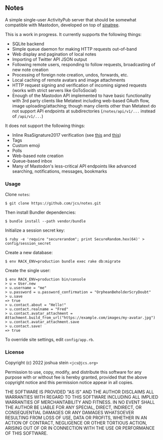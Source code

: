 ## Notes

A simple single-user ActivityPub server that should be somewhat compatible with
Mastodon, developed on top of
[sinatree](https://github.com/jcs/sinatree).

This is a work in progress.
It currently supports the following things:

- SQLite backend
- Simple queue daemon for making HTTP requests out-of-band
- Web display and pagination of local notes
- Importing of Twitter API JSON output
- Following remote users, responding to follow requests, broadcasting of new
  note creation
- Processing of foreign note creation, undos, forwards, etc.
- Local caching of remote avatars and image attachments
- HTTP request signing and verification of incoming signed requests (works with
  strict servers like GoToSocial)
- Enough of the Mastodon API implemented to have basic functionality with 3rd
  party clients like Metatext including web-based OAuth flow, image
  uploading/attaching; though many clients other than Metatext do not support
  API endpoints at subdirectories (`/notes/api/v1/...` instead of `/api/v1/...`)

It does not support the following things:

- Inline RsaSignature2017 verification (see
  [this](https://socialhub.activitypub.rocks/t/making-sense-of-rsasignature2017/347)
  and
  [this](https://gist.github.com/marnanel/ba6cba944d1f12d705891b1f7a7808d6))
- Tags
- Custom emoji
- Polls
- Web-based note creation
- Queue-based inbox
- Many of Mastodon's less-critical API endpoints like advanced searching,
  notifications, messages, bookmarks

### Usage

Clone `notes`:

	$ git clone https://github.com/jcs/notes.git

Then install Bundler dependencies:

	$ bundle install --path vendor/bundle

Initialize a session secret key:

	$ ruby -e 'require "securerandom"; print SecureRandom.hex(64)' > config/session_secret

Create a new database:

	$ env RACK_ENV=production bundle exec rake db:migrate

Create the single user:

	$ env RACK_ENV=production bin/console
	> u = User.new
	> u.username = "me"
	> u.password = u.password_confirmation = "OrpheanBeholderScryDoubt"
	> u.save
	=> true
	> u.contact.about = "Hello!"
	> u.contact.realname = "Fred"
	> u.contact.avatar_attachment = Attachment.build_from_url("https://example.com/images/my-avatar.jpg")
	> u.contact.avatar_attachment.save
	> u.contact.save!
	=> true

To override site settings, edit `config/app.rb`.

### License

Copyright (c) 2022 joshua stein `<jcs@jcs.org>`

Permission to use, copy, modify, and distribute this software for any
purpose with or without fee is hereby granted, provided that the above
copyright notice and this permission notice appear in all copies.

THE SOFTWARE IS PROVIDED "AS IS" AND THE AUTHOR DISCLAIMS ALL WARRANTIES
WITH REGARD TO THIS SOFTWARE INCLUDING ALL IMPLIED WARRANTIES OF
MERCHANTABILITY AND FITNESS. IN NO EVENT SHALL THE AUTHOR BE LIABLE FOR
ANY SPECIAL, DIRECT, INDIRECT, OR CONSEQUENTIAL DAMAGES OR ANY DAMAGES
WHATSOEVER RESULTING FROM LOSS OF USE, DATA OR PROFITS, WHETHER IN AN
ACTION OF CONTRACT, NEGLIGENCE OR OTHER TORTIOUS ACTION, ARISING OUT OF
OR IN CONNECTION WITH THE USE OR PERFORMANCE OF THIS SOFTWARE.
